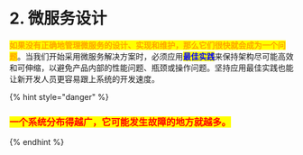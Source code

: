 # 2. 微服务设计

<mark style="color:orange;">**如果没有正确地管理微服务的设计、实现和维护，那么它们很快就会成为一个问题**</mark>。当我们开始采用微服务解决方案时，必须应用<mark style="color:blue;">**最佳实践**</mark>来保持架构尽可能高效和可伸缩，以避免产品内部的性能问题、瓶颈或操作问题。坚持应用最佳实践也能让新开发人员更容易跟上系统的开发速度。

{% hint style="danger" %}
### <mark style="color:red;">**一个系统分布得越广，它可能发生故障的地方就越多。**</mark>
{% endhint %}
